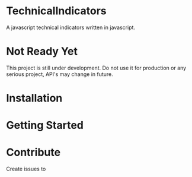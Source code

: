 # TechnicalIndicators

A javascript technical indicators written in javascript. 

# Not Ready Yet

This project is still under development. Do not use it for production or any serious project, API's may change in future.
 
# Installation



# Getting Started


# Contribute

Create issues to 